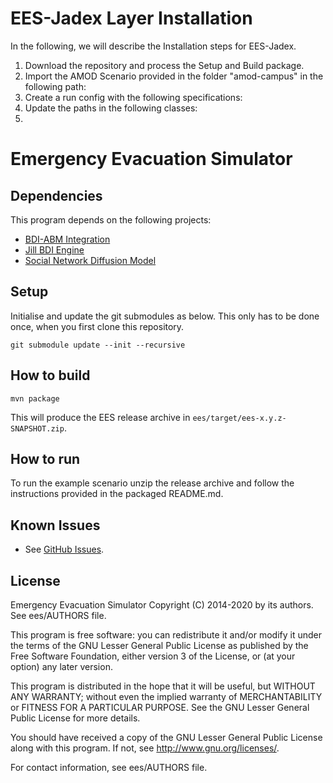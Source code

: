 # EES-Jadex Layer Installation 


In the following, we will describe the Installation steps for EES-Jadex.
 1. Download the repository and process the Setup and Build package. 
 2. Import the AMOD Scenario provided in the folder "amod-campus" in the following path: 
 3. Create a run config with the following specifications:
 4. Update the paths in the following classes:
 5. 


# Emergency Evacuation Simulator


## Dependencies

This program depends on the following projects:
* [BDI-ABM Integration](https://github.com/agentsoz/bdi-abm-integration)
* [Jill BDI Engine](https://github.com/agentsoz/jill)
* [Social Network Diffusion Model](https://github.com/agentsoz/diffusion-model)

## Setup

Initialise and update the git submodules as below. This only has to be done once, when you first clone this repository.

```
git submodule update --init --recursive
```

## How to build

```
mvn package
```

This will produce the EES release archive in `ees/target/ees-x.y.z-SNAPSHOT.zip`.

## How to run

To run the example scenario unzip the release archive and follow the instructions provided in the packaged README.md.

## Known Issues

* See [GitHub Issues](https://github.com/agentsoz/ees/issues).

## License

Emergency Evacuation Simulator
Copyright (C) 2014-2020 by its authors. See ees/AUTHORS file.

This program is free software: you can redistribute it and/or modify
it under the terms of the GNU Lesser General Public License as published by
the Free Software Foundation, either version 3 of the License, or
(at your option) any later version.

This program is distributed in the hope that it will be useful,
but WITHOUT ANY WARRANTY; without even the implied warranty of
MERCHANTABILITY or FITNESS FOR A PARTICULAR PURPOSE.  See the
GNU Lesser General Public License for more details.

You should have received a copy of the GNU Lesser General Public License
along with this program.  If not, see <http://www.gnu.org/licenses/>.

For contact information, see ees/AUTHORS file.
